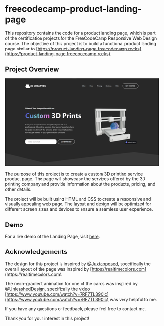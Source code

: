 # freecodecamp-product-landing-page

This repository contains the code for a product landing page, which is part of the certification projects for the FreeCodeCamp Responsive Web Design course. The objective of this project is to build a functional product landing page similar to [https://product-landing-page.freecodecamp.rocks](https://product-landing-page.freecodecamp.rocks).

## Project Overview

![3D printing service product page](https://github.com/Leonhard-Schwarz/freecodecamp-personal-portfolio-webpage/blob/c91033e13303620ae681b90241c5cbdacf92005b/images/custom-3d-printing-product-landing-page-1-1.png)

The purpose of this project is to create a custom 3D printing service product page. The page will showcase the services offered by the 3D printing company and provide information about the products, pricing, and other details.

The project will be built using HTML and CSS to create a responsive and visually appealing web page. The layout and design will be optimized for different screen sizes and devices to ensure a seamless user experience.

## Demo

For a live demo of the Landing Page, visit [here](https://leonhard-schwarz.github.io/freecodecamp-product-landing-page/).

## Acknowledgements

The design for this project is inspired by [@Juxtopposed](https://twitter.com/juxtopposed), specifically the overall layout of the page was inspired by [https://realtimecolors.com](https://realtimecolors.com).

The neon-gradient animation for one of the cards was inspired by [@UnleashedDesign](https://www.youtube.com/UnleashedDesign), specifically the video [https://www.youtube.com/watch?v=7RF7TL39Clc](https://www.youtube.com/watch?v=7RF7TL39Clc) was very helpful to me.

If you have any questions or feedback, please feel free to contact me.

Thank you for your interest in this project!
